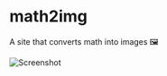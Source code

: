 # math2img

A site that converts math into images 🖼

![Screenshot](https://user-images.githubusercontent.com/5178445/59477928-14763e00-8e1d-11e9-8ea9-7abb080e3dab.png)

